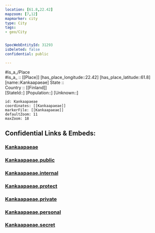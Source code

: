 ```yaml
---
location: [61.8,22.42] 
mapzoom: [7,12] 
mapmarker: city 
type: City
tags:
- geo/City


SpocWebEntityId: 31293
isDeleted: false
confidential: public

---
```

#is_a_/Place  
#is_a_ :: [[Place]] 
[has_place_longitude::22.42] 
[has_place_latitude::61.8] 
[name::Kankaapaeae] 
State ::  
Country :: [[Finland]]  
[StateId::] 
[Population::] 
[Unknown::] 


```leaflet
id: Kankaapaeae
coordinates: [[Kankaapaeae]] 
markerFile: [[Kankaapaeae]] 
defaultZoom: 11 
maxZoom: 18
```


## Confidential Links & Embeds: 

### [Kankaapaeae](/_Standards/Earth/Continent/Europe/Europe~North/Finland/Provinces~Finland/Western_Finland/counties~Western_Finland/Satakunta/City/Kankaapaeae.md) 

### [Kankaapaeae.public](/_public/Earth/Continent/Europe/Europe~North/Finland/Provinces~Finland/Western_Finland/counties~Western_Finland/Satakunta/City/Kankaapaeae.public.md) 

### [Kankaapaeae.internal](/_internal/Earth/Continent/Europe/Europe~North/Finland/Provinces~Finland/Western_Finland/counties~Western_Finland/Satakunta/City/Kankaapaeae.internal.md) 

### [Kankaapaeae.protect](/_protect/Earth/Continent/Europe/Europe~North/Finland/Provinces~Finland/Western_Finland/counties~Western_Finland/Satakunta/City/Kankaapaeae.protect.md) 

### [Kankaapaeae.private](/_private/Earth/Continent/Europe/Europe~North/Finland/Provinces~Finland/Western_Finland/counties~Western_Finland/Satakunta/City/Kankaapaeae.private.md) 

### [Kankaapaeae.personal](/_personal/Earth/Continent/Europe/Europe~North/Finland/Provinces~Finland/Western_Finland/counties~Western_Finland/Satakunta/City/Kankaapaeae.personal.md) 

### [Kankaapaeae.secret](/_secret/Earth/Continent/Europe/Europe~North/Finland/Provinces~Finland/Western_Finland/counties~Western_Finland/Satakunta/City/Kankaapaeae.secret.md)


